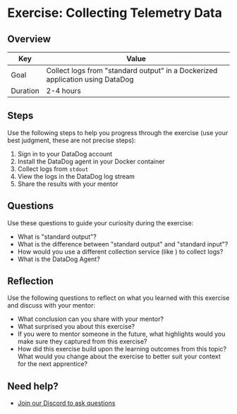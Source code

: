 # Exercise: Collecting Telemetry Data

## Overview

| Key | Value |
| --- | --- |
| Goal | Collect logs from "standard output" in a Dockerized application using DataDog |
| Duration | 2-4 hours |

## Steps

Use the following steps to help you progress through the exercise (use your best judgment, these are not precise steps):

1. Sign in to your DataDog account
2. Install the DataDog agent in your Docker container
3. Collect logs from `stdout`
4. View the logs in the DataDog log stream
5. Share the results with your mentor

## Questions

Use these questions to guide your curiosity during the exercise:

- What is "standard output"?
- What is the difference between "standard output" and "standard input"?
- How would you use a different collection service (like ) to collect logs?
- What is the DataDog Agent?

## Reflection

Use the following questions to reflect on what you learned with this exercise and discuss with your mentor:

- What conclusion can you share with your mentor?
- What surprised you about this exercise?
- If you were to mentor someone in the future, what highlights would you make sure they captured from this exercise? 
- How did this exercise build upon the learning outcomes from this topic? What would you change about the exercise to better suit your context for the next apprentice?

## Need help?

- [Join our Discord to ask questions](https://discord.gg/bDVYvG3Czd)
